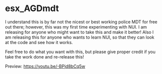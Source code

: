 # esx_AGDmdt
I understand this is by far not the nicest or best working police MDT for free out there; however, this was my first time experimenting with NUI. I am releasing for anyone who
might want to take this and make it better! Also I am releasing this for anyone who wants to learn NUI, so that they can look at the code and see how it works.

Feel free to do what you want with this, but please give proper credit if you take the work done and re-release this!

Preview: https://youtu.be/-BPjd8bCq5w
